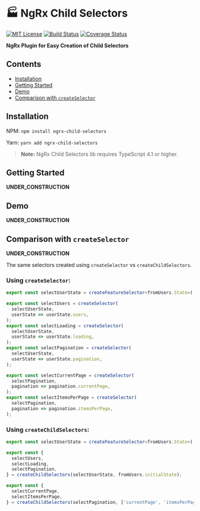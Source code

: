 # 🏭 NgRx Child Selectors

[![MIT License](https://img.shields.io/badge/license-MIT-blue.svg)](./LICENSE)
[![Build Status](https://travis-ci.org/markostanimirovic/ngrx-child-selectors.svg?branch=master)](https://travis-ci.org/markostanimirovic/ngrx-child-selectors)
[![Coverage Status](https://coveralls.io/repos/github/markostanimirovic/ngrx-child-selectors/badge.svg?branch=master)](https://coveralls.io/github/markostanimirovic/ngrx-child-selectors)

**NgRx Plugin for Easy Creation of Child Selectors**

## Contents

- [Installation](#installation)
- [Getting Started](#getting-started)
- [Demo](#demo)
- [Comparison with `createSelector`](#comparison-with-createselector)

## Installation

NPM: `npm install ngrx-child-selectors`

Yarn: `yarn add ngrx-child-selectors`

> **Note:** NgRx Child Selectors lib requires TypeScript 4.1 or higher. 

## Getting Started

**UNDER_CONSTRUCTION**

## Demo

**UNDER_CONSTRUCTION**

## Comparison with `createSelector`

**UNDER_CONSTRUCTION**

The same selectors created using `createSelector` vs `createChildSelectors`.

### Using `createSelector`:

```ts
export const selectUserState = createFeatureSelector<fromUsers.State>('users');

export const selectUsers = createSelector(
  selectUserState,
  userState => userState.users,
);
export const selectLoading = createSelector(
  selectUserState,
  userState => userState.loading,
);
export const selectPagination = createSelector(
  selectUserState,
  userState => userState.pagination,
);

export const selectCurrentPage = createSelector(
  selectPagination,
  pagination => pagination.currentPage,
);
export const selectItemsPerPage = createSelector(
  selectPagination,
  pagination => pagination.itemsPerPage,
);
```

### Using `createChildSelectors`:

```ts
export const selectUserState = createFeatureSelector<fromUsers.State>('users');

export const {
  selectUsers,
  selectLoading,
  selectPagination,
} = createChildSelectors(selectUserState, fromUsers.initialState);

export const {
  selectCurrentPage,
  selectItemsPerPage,
} = createChildSelectors(selectPagination, ['currentPage', 'itemsPerPage']);
```
